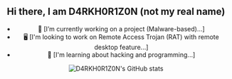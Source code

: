 <div class="content" align="center">
<h2>Hi there, I am D4RKH0R1Z0N (not my real name)</h2>

- 🔭 [I’m currently working on a project (Malware-based)...]
- 🖥️ [I'm looking to work on Remote Access Trojan (RAT) with remote desktop feature...]
- 🧐 [I'm learning about hacking and programming...]

![D4RKH0R1Z0N's GitHub stats](https://github-readme-stats.vercel.app/api?username=D4RKH0R1Z0N&count_private=true)
  </div>
